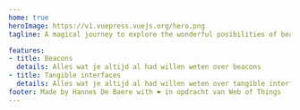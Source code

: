```yaml
---
home: true
heroImage: https://v1.vuepress.vuejs.org/hero.png
tagline: A magical journey to explore the wonderful posibilities of beacons, tangible interfaces, unicorns and rainbows.

features:
- title: Beacons
  details: Alles wat je altijd al had willen weten over beacons
- title: Tangible interfaces
  details: Alles wat je altijd al had willen weten over tangible interfaces
footer: Made by Hannes De Baere with ❤️ in opdracht van Web of Things
---
```

